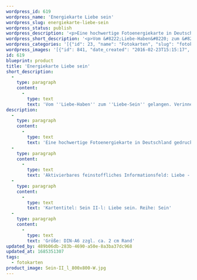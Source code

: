 ```yaml
---
wordpress_id: 619
wordpress_name: 'Energiekarte Liebe sein'
wordpress_slug: energiekarte-liebe-sein
wordpress_status: publish
wordpress_description: '<p>Eine hochwertige Fotoenergiekarte in Deutschland gedruckt und in Handarbeit laminiert.  Sie ist in Postkartengröße (DIN-A6) gut zu transportieren und kann auch auf den Körper aufgelegt werden.</p><p>Aktivierbares feinstoffliches Informationsfeld: Liebe - Sein - Hilfe - Vollständigkeit - Individualität - Menschenbild: Vom "Liebe-Haben" zum "Liebe-Sein" gelangen. Verinnerlichung und Ausdruck von dem, was Liebe für den einzelnen Menschen ist (wie sich Liebe stimmig anfühlt, entfaltet und ausdrückt). Liebe als etwas, was zu mir gehört erleben. Bewusstsein über die individuelle Liebe, wie sie sich in einem Menschen ausbreitet und durch andere Menschen sowie durch ihn selbst ausdrückt werden kann entwickeln. Sich der eigenen Form von Liebe und ihrer stimmigen Ausdrucksweise bewusst werden.</p><p>Kartentitel: Sein II-l: Liebe sein. Reihe: Sein</p><p>Größe: DIN-A6 zzgl. ca. 2 cm Rand<br />Andere Formate sind individuell für Sie innerhalb weniger Tage herstellbar. Bitte kontaktieren Sie uns hierfür unter <a href="mailto:info@elvedenverlag.de">info@elvedenverlag.de</a>.</p><p><a href="https://my.feenbaum.de/anwendung-energiebilder-foto-laminiert/">Anwendungshinweise</a>      <a href="https://my.feenbaum.de/produktinformationen-fotokarten/">Produktinformationen</a></p>'
wordpress_short_description: '<p>Vom &#8222;Liebe-Haben&#8220; zum &#8222;Liebe-Sein&#8220; gelangen. Verinnerlichung und Ausdruck von dem, was Liebe für den einzelnen Menschen ist (wie sich Liebe stimmig anfühlt, entfaltet und ausdrückt)</p>'
wordpress_categories: '[{"id": 23, "name": "Fotokarten", "slug": "fotokarten"}]'
wordpress_images: '[{"id": 841, "date_created": "2016-02-23T15:15:17", "date_created_gmt": "2016-02-23T13:15:17", "date_modified": "2016-02-23T15:15:17", "date_modified_gmt": "2016-02-23T13:15:17", "src": "https://my.feenbaum.de/wp-content/uploads/2016/02/Sein-II_l_800x800-W.jpg", "name": "Sein-II_l_800x800-W", "alt": ""}]'
id: 619
blueprint: product
title: 'Energiekarte Liebe sein'
short_description:
  -
    type: paragraph
    content:
      -
        type: text
        text: 'Vom ''Liebe-Haben'' zum ''Liebe-Sein'' gelangen. Verinnerlichung und Ausdruck von dem, was Liebe für den einzelnen Menschen ist (wie sich Liebe stimmig anfühlt, entfaltet und ausdrückt)'
description:
  -
    type: paragraph
    content:
      -
        type: text
        text: 'Eine hochwertige Fotoenergiekarte in Deutschland gedruckt und in Handarbeit laminiert.  Sie ist in Postkartengröße (DIN-A6) gut zu transportieren und kann auch auf den Körper aufgelegt werden.'
  -
    type: paragraph
    content:
      -
        type: text
        text: 'Aktivierbares feinstoffliches Informationsfeld: Liebe - Sein - Hilfe - Vollständigkeit - Individualität - Menschenbild: Vom "Liebe-Haben" zum "Liebe-Sein" gelangen. Verinnerlichung und Ausdruck von dem, was Liebe für den einzelnen Menschen ist (wie sich Liebe stimmig anfühlt, entfaltet und ausdrückt). Liebe als etwas, was zu mir gehört erleben. Bewusstsein über die individuelle Liebe, wie sie sich in einem Menschen ausbreitet und durch andere Menschen sowie durch ihn selbst ausdrückt werden kann entwickeln. Sich der eigenen Form von Liebe und ihrer stimmigen Ausdrucksweise bewusst werden.'
  -
    type: paragraph
    content:
      -
        type: text
        text: 'Kartentitel: Sein II-l: Liebe sein. Reihe: Sein'
  -
    type: paragraph
    content:
      -
        type: text
        text: 'Größe: DIN-A6 zzgl. ca. 2 cm Rand'
updated_by: 489b06db-283b-4690-a50e-8a3ba37dc968
updated_at: 1685351307
tags:
  - fotokarten
product_image: Sein-II_l_800x800-W.jpg
---
```


